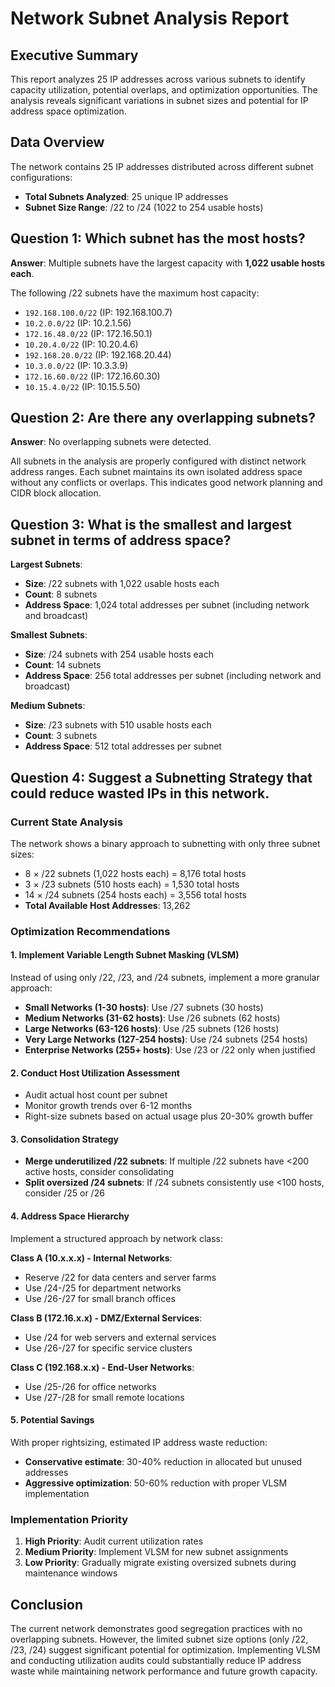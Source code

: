 # Network Subnet Analysis Report

## Executive Summary

This report analyzes 25 IP addresses across various subnets to identify capacity utilization, potential overlaps, and optimization opportunities. The analysis reveals significant variations in subnet sizes and potential for IP address space optimization.

## Data Overview

The network contains 25 IP addresses distributed across different subnet configurations:
- **Total Subnets Analyzed**: 25 unique IP addresses
- **Subnet Size Range**: /22 to /24 (1022 to 254 usable hosts)


## Question 1: Which subnet has the most hosts?

**Answer**: Multiple subnets have the largest capacity with **1,022 usable hosts each**.

The following /22 subnets have the maximum host capacity:
- `192.168.100.0/22` (IP: 192.168.100.7)
- `10.2.0.0/22` (IP: 10.2.1.56)
- `172.16.48.0/22` (IP: 172.16.50.1)
- `10.20.4.0/22` (IP: 10.20.4.6)
- `192.168.20.0/22` (IP: 192.168.20.44)
- `10.3.0.0/22` (IP: 10.3.3.9)
- `172.16.60.0/22` (IP: 172.16.60.30)
- `10.15.4.0/22` (IP: 10.15.5.50)

## Question 2: Are there any overlapping subnets?

**Answer**: No overlapping subnets were detected.

All subnets in the analysis are properly configured with distinct network address ranges. Each subnet maintains its own isolated address space without any conflicts or overlaps. This indicates good network planning and CIDR block allocation.

## Question 3: What is the smallest and largest subnet in terms of address space?

**Largest Subnets**: 
- **Size**: /22 subnets with 1,022 usable hosts each
- **Count**: 8 subnets
- **Address Space**: 1,024 total addresses per subnet (including network and broadcast)

**Smallest Subnets**:
- **Size**: /24 subnets with 254 usable hosts each
- **Count**: 14 subnets
- **Address Space**: 256 total addresses per subnet (including network and broadcast)

**Medium Subnets**:
- **Size**: /23 subnets with 510 usable hosts each
- **Count**: 3 subnets
- **Address Space**: 512 total addresses per subnet

## Question 4: Suggest a Subnetting Strategy that could reduce wasted IPs in this network.

### Current State Analysis
The network shows a binary approach to subnetting with only three subnet sizes:
- 8 × /22 subnets (1,022 hosts each) = 8,176 total hosts
- 3 × /23 subnets (510 hosts each) = 1,530 total hosts  
- 14 × /24 subnets (254 hosts each) = 3,556 total hosts
- **Total Available Host Addresses**: 13,262

### Optimization Recommendations

#### 1. **Implement Variable Length Subnet Masking (VLSM)**
Instead of using only /22, /23, and /24 subnets, implement a more granular approach:

- **Small Networks (1-30 hosts)**: Use /27 subnets (30 hosts)
- **Medium Networks (31-62 hosts)**: Use /26 subnets (62 hosts)
- **Large Networks (63-126 hosts)**: Use /25 subnets (126 hosts)
- **Very Large Networks (127-254 hosts)**: Use /24 subnets (254 hosts)
- **Enterprise Networks (255+ hosts)**: Use /23 or /22 only when justified

#### 2. **Conduct Host Utilization Assessment**
- Audit actual host count per subnet
- Monitor growth trends over 6-12 months
- Right-size subnets based on actual usage plus 20-30% growth buffer

#### 3. **Consolidation Strategy**
- **Merge underutilized /22 subnets**: If multiple /22 subnets have <200 active hosts, consider consolidating
- **Split oversized /24 subnets**: If /24 subnets consistently use <100 hosts, consider /25 or /26

#### 4. **Address Space Hierarchy**
Implement a structured approach by network class:

**Class A (10.x.x.x) - Internal Networks**:
- Reserve /22 for data centers and server farms
- Use /24-/25 for department networks
- Use /26-/27 for small branch offices

**Class B (172.16.x.x) - DMZ/External Services**:
- Use /24 for web servers and external services
- Use /26-/27 for specific service clusters

**Class C (192.168.x.x) - End-User Networks**:
- Use /25-/26 for office networks
- Use /27-/28 for small remote locations

#### 5. **Potential Savings**
With proper rightsizing, estimated IP address waste reduction:
- **Conservative estimate**: 30-40% reduction in allocated but unused addresses
- **Aggressive optimization**: 50-60% reduction with proper VLSM implementation

### Implementation Priority
1. **High Priority**: Audit current utilization rates
2. **Medium Priority**: Implement VLSM for new subnet assignments
3. **Low Priority**: Gradually migrate existing oversized subnets during maintenance windows

## Conclusion

The current network demonstrates good segregation practices with no overlapping subnets. However, the limited subnet size options (only /22, /23, /24) suggest significant potential for optimization. Implementing VLSM and conducting utilization audits could substantially reduce IP address waste while maintaining network performance and future growth capacity.

